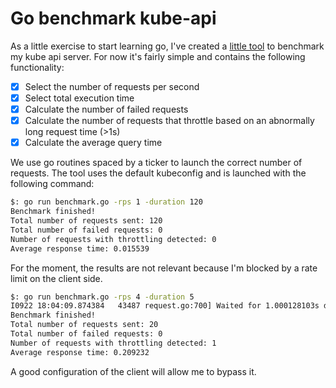 # Go benchmark kube-api

As a little exercise to start learning go, I've created a [little tool](./go-benchmark-kube-api) to benchmark my kube api server.
For now it's fairly simple and contains the following functionality:
- [x] Select the number of requests per second
- [x] Select total execution time
- [x] Calculate the number of failed requests
- [x] Calculate the number of requests that throttle based on an abnormally long request time (>1s)
- [x] Calculate the average query time

We use go routines spaced by a ticker to launch the correct number of requests. 
The tool uses the default kubeconfig and is launched with the following command:
```bash
$: go run benchmark.go -rps 1 -duration 120
Benchmark finished!
Total number of requests sent: 120
Total number of failed requests: 0
Number of requests with throttling detected: 0
Average response time: 0.015539
```
For the moment, the results are not relevant because I'm blocked by a rate limit on the client side.
```bash
$: go run benchmark.go -rps 4 -duration 5
I0922 18:04:09.874384   43487 request.go:700] Waited for 1.000128103s due to client-side throttling, not priority and fairness, request: GET:https://<LB_IP>:6443/api/v1/nodes
Benchmark finished!
Total number of requests sent: 20
Total number of failed requests: 0
Number of requests with throttling detected: 1
Average response time: 0.209232
```
A good configuration of the client will allow me to bypass it.